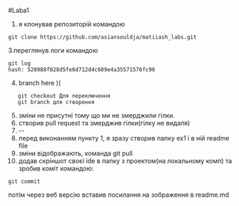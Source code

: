 #Laba1
1. я клонував репозиторій командою
````shell
git clone https://github.com/asiansouldja/matiiash_labs.git
````
3.переглянув логи командою
```shell
git log 
hash: 520988f028d5fe6d712d4c609e4a35571576fc96
```
4. branch here )( 
```shell
   git checkout Для переключення
   git branch для створення
 ```
5. зміни не присутні тому що ми не змерджили гілки.
6. створив pull request та змерджив гілки(гілку не видаля)
7. -- 
8. перед виконанням пункту 1, я зразу створив папку ex1 і в ній readme file
9. зміни відображають, команда git pull
10. додав скріншот своєї ide в папку з проектом(на локальному комп) та зробив коміт командою:
````shell
git commit
````
потім через веб версію вставив посилання на зображення в readme.md
